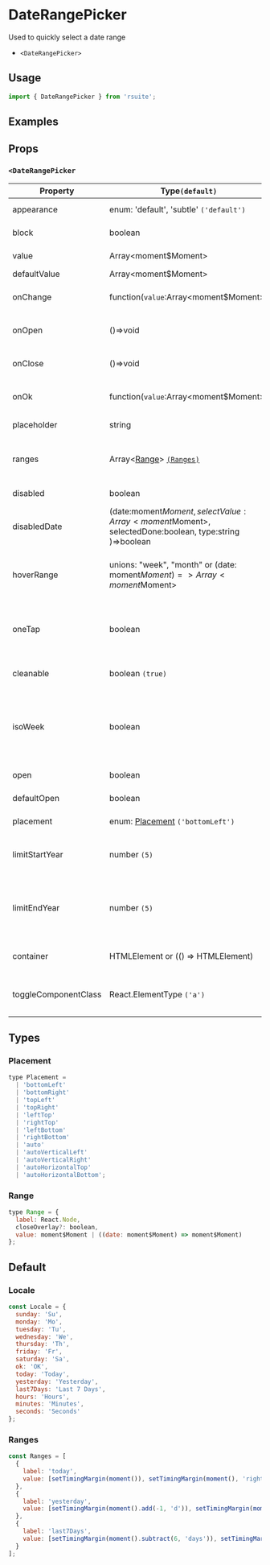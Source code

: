 # DateRangePicker

Used to quickly select a date range

* `<DateRangePicker>`

## Usage

```js
import { DateRangePicker } from 'rsuite';
```

## Examples

<!--{demo}-->

## Props

### `<DateRangePicker`

| Property             | Type`(default)`                                                                                     | Description                                                                             |
| -------------------- | --------------------------------------------------------------------------------------------------- | --------------------------------------------------------------------------------------- |
| appearance           | enum: 'default', 'subtle' `('default')`                                                             | Set picker appearence                                                                   |
| block                | boolean                                                                                             | Blocking an entire row                                                                  |
| value                | Array<moment$Moment>                                                                                | Value (Controlled)                                                                      |
| defaultValue         | Array<moment$Moment>                                                                                | Default value                                                                           |
| onChange             | function(`value`:Array<moment$Moment>)                                                              | Callback fired when value changed                                                       |
| onOpen               | ()=>void                                                                                            | Callback fired when open component                                                      |
| onClose              | ()=>void                                                                                            | Callback fired when close component                                                     |
| onOk                 | function(`value`:Array<moment$Moment>)                                                              | Callback fired when clicked OK button                                                   |
| placeholder          | string                                                                                              | Setting placeholders                                                                    |
| ranges               | Array<[Range](#Range)> [`(Ranges)`](#Ranges)                                                        | Whortcut config，defeult: `Today`,`Yesterday`，`Last 7 days`                            |
| disabled             | boolean                                                                                             | Whether disabled the component                                                          |
| disabledDate         | (date:moment$Moment, selectValue:Array<moment$Moment>, selectedDone:boolean, type:string )=>boolean | Disabled data                                                                           |
| hoverRange           | unions: "week", "month" or (date: moment$Moment)=> Array<moment$Moment>                             | The date range that will be selected when you click on the date                         |
| oneTap               | boolean                                                                                             | Whether to click once on selected date range，Can be used with [hoverRange](#clickmode) |
| cleanable            | boolean `(true)`                                                                                    | Whether the selected value can be cleared                                               |
| isoWeek              | boolean                                                                                             | ISO 8601 standard, each calendar week begins on Monday and Sunday on the seventh day    |
| open                 | boolean                                                                                             | whether open the component                                                              |
| defaultOpen          | boolean                                                                                             | Default value of open property                                                          |
| placement            | enum: [Placement](#Placement) `('bottomLeft')`                                                      | The placement of component                                                              |
| limitStartYear       | number `(5)`                                                                                        | Set an optional year limit relative to the current selection date                       |
| limitEndYear         | number `(5)`                                                                                        | Sets the lower limit of the available year relative to the current selection date       |
| container            | HTMLElement or (() => HTMLElement)                                                                  | Sets the rendering container                                                            |
| toggleComponentClass | React.ElementType `('a')`                                                                           | You can use a custom element for this component                                         |


## Types

### Placement

```js
type Placement =
  | 'bottomLeft'
  | 'bottomRight'
  | 'topLeft'
  | 'topRight'
  | 'leftTop'
  | 'rightTop'
  | 'leftBottom'
  | 'rightBottom'
  | 'auto'
  | 'autoVerticalLeft'
  | 'autoVerticalRight'
  | 'autoHorizontalTop'
  | 'autoHorizontalBottom';
```

### Range

```js
type Range = {
  label: React.Node,
  closeOverlay?: boolean,
  value: moment$Moment | ((date: moment$Moment) => moment$Moment)
};
```

## Default

### Locale

```js
const Locale = {
  sunday: 'Su',
  monday: 'Mo',
  tuesday: 'Tu',
  wednesday: 'We',
  thursday: 'Th',
  friday: 'Fr',
  saturday: 'Sa',
  ok: 'OK',
  today: 'Today',
  yesterday: 'Yesterday',
  last7Days: 'Last 7 Days',
  hours: 'Hours',
  minutes: 'Minutes',
  seconds: 'Seconds'
};
```

### Ranges

```js
const Ranges = [
  {
    label: 'today',
    value: [setTimingMargin(moment()), setTimingMargin(moment(), 'right')]
  },
  {
    label: 'yesterday',
    value: [setTimingMargin(moment().add(-1, 'd')), setTimingMargin(moment().add(-1, 'd'), 'right')]
  },
  {
    label: 'last7Days',
    value: [setTimingMargin(moment().subtract(6, 'days')), setTimingMargin(moment(), 'right')]
  }
];
```
